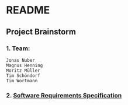 # README #

## Project Brainstorm

### 1. Team: 

    Jonas Nuber
    Magnus Henning
    Moritz Müller
    Tim Schöndorf
    Tim Wortmann


### 2. [Software Requirements Specification](./SoftwareRequirementsSpecification.md)
